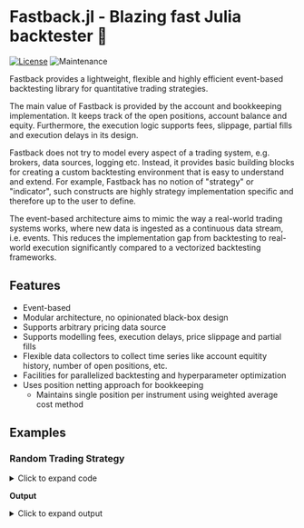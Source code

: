 # Fastback.jl - Blazing fast Julia backtester 🚀

[![License](https://img.shields.io/badge/License-MIT-yellow.svg)](./LICENSE)
![Maintenance](https://img.shields.io/maintenance/yes/2024)

Fastback provides a lightweight, flexible and highly efficient event-based backtesting library for quantitative trading strategies.

The main value of Fastback is provided by the account and bookkeeping implementation.
It keeps track of the open positions, account balance and equity.
Furthermore, the execution logic supports fees, slippage, partial fills and execution delays in its design.

Fastback does not try to model every aspect of a trading system, e.g. brokers, data sources, logging etc.
Instead, it provides basic building blocks for creating a custom backtesting environment that is easy to understand and extend.
For example, Fastback has no notion of "strategy" or "indicator", such constructs are highly strategy implementation specific and therefore up to the user to define.

The event-based architecture aims to mimic the way a real-world trading systems works, where new data is ingested as a continuous data stream, i.e. events.
This reduces the implementation gap from backtesting to real-world execution significantly compared to a vectorized backtesting frameworks.

## Features

- Event-based
- Modular architecture, no opinionated black-box design
- Supports arbitrary pricing data source
- Supports modelling fees, execution delays, price slippage and partial fills
- Flexible data collectors to collect time series like account equitity history, number of open positions, etc.
- Facilities for parallelized backtesting and hyperparameter optimization
- Uses position netting approach for bookkeeping
  - Maintains single position per instrument using weighted average cost method

## Examples

### Random Trading Strategy

<details>

<summary>Click to expand code</summary>

Code file, see [examples/random_trading.jl](examples/random_trading.jl).

```julia
# Random trading strategy example
# -------------------------------
# This dummy example demonstrates how to backtest a simple random trading strategy
# using synthetic data generated in the script.
# The price series is a random walk with a drift of 0.1 and initial price 1000.
# 
# The strategy randomly buys or sells an instrument with a probability of 1%.
# Buy and sell orders use the same price series, implying a spread of 0.
# Each trade is executed at a fee of 0.1%.
# For the sake of illustration, only 75% of the order quantity is filled.
#
# The account equity and drawdowns are collected for every hour
# and plotted at the end using UnicodePlots.

using Fastback
using Dates
using Random

# set RNG seed for reproducibility
Random.seed!(42);

# generate synthetic price series
N = 2_000;
prices = 1000.0 .+ cumsum(randn(N) .+ 0.1);
dts = map(x -> DateTime(2020, 1, 1) + Hour(x), 0:N);

# define instrument
DUMMY = Instrument(1, Symbol("DUMMY"));
instruments = [DUMMY];

# create trading account with 10,000 start capital
acc = Account{Nothing}(instruments, 10_000.0);

# data collector for account equity and drawdowns (sampling every hour)
collect_equity, equity_data = periodic_collector(Float64, Hour(1));
collect_drawdown, drawdown_data = drawdown_collector(DrawdownMode.Percentage, Hour(1));

# loop over price series
for (dt, price) in zip(dts, prices)
    # randomly trade with 1% probability
    if rand() < 0.01
        quantity = rand() > 0.4 ? 1.0 : -1.0
        order = Order(oid!(acc), DUMMY, dt, price, quantity)
        fill_order!(acc, order, dt, price; fill_quantity=0.75order.quantity, fee_pct=0.001)
    end

    # update position and account P&L
    update_pnl!(acc, DUMMY, price)

    # collect data for plotting
    collect_equity(dt, acc.equity)
    collect_drawdown(dt, acc.equity)
end

# print account statistics
show(acc)


# plot equity and drawdown
using UnicodePlots, Term

gridplot([
        lineplot(
            dates(equity_data), values(equity_data);
            title="Account equity",
            height=12
        ),
        lineplot(
            dates(drawdown_data), 100values(drawdown_data);
            title="Drawdowns [%]",
            color=:red,
            height=12
        )
    ]; layout=(1, 2))
```

</details>

**Output**

<details>

<summary>Click to expand output</summary>

![Example Backtest Account Summary](docs/images/backtest_account_summary.png)

![Example Backtest Plots](docs/images/backtest_plots.png)

</details>
